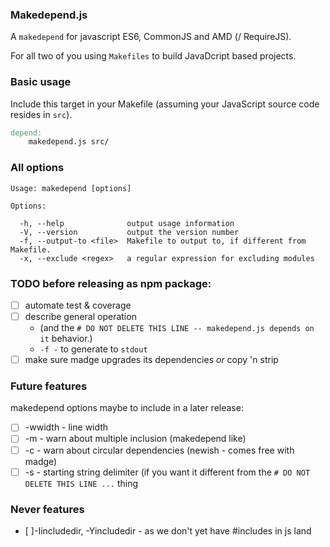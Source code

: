 ### Makedepend.js 
A `makedepend` for javascript ES6, CommonJS and AMD (/ RequireJS).

For all two of you using `Makefiles` to build JavaDcript based projects.

### Basic usage
Include this target in your Makefile (assuming your JavaScript source code resides in `src`).
```Makefile
depend:
    makedepend.js src/
```

### All options
```
Usage: makedepend [options]

Options:

  -h, --help              output usage information
  -V, --version           output the version number
  -f, --output-to <file>  Makefile to output to, if different from Makefile.
  -x, --exclude <regex>   a regular expression for excluding modules

```

### TODO before releasing as npm package:
  - [ ] automate test & coverage
  - [ ] describe general operation 
    - (and the `# DO NOT DELETE THIS LINE -- makedepend.js depends on it` behavior.)
    - `-f -` to generate to `stdout`
  - [ ] make sure madge upgrades its dependencies _or_ copy 'n strip

### Future features
makedepend options maybe to include in a later release:
- [ ] -wwidth   - line width 
- [ ] -m        - warn about multiple inclusion (makedepend like)
- [ ] -c        - warn about circular dependencies (newish - comes free with madge)
- [ ] -s        - starting string delimiter (if you want it different from the `# DO NOT DELETE THIS LINE ...` thing

### Never features
- [ ]-Iincludedir, -Yincludedir - as we don't yet have #includes in js land
